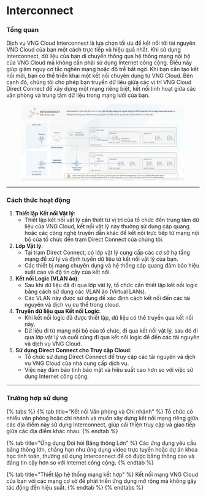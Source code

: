 # Interconnect

### Tổng quan

Dịch vụ VNG Cloud Interconnect là lựa chọn tối ưu để kết nối tới tài nguyên VNG Cloud của bạn một cách trực tiếp và hiệu quả nhất. Khi sử dụng Interconnect, dữ liệu của bạn di chuyển thông qua hệ thống mạng nội bộ của VNG Cloud mà không cần phải sử dụng Internet công cộng. Điều này giúp giảm nguy cơ tắc nghẽn mạng hoặc độ trễ bất ngờ. Khi bạn cần tạo kết nối mới, bạn có thể triển khai một kết nối chuyên dụng từ VNG Cloud. Bên cạnh đó, chúng tôi cho phép bạn truyền dữ liệu giữa các vị trí VNG Cloud Direct Connect để xây dựng một mạng riêng biệt, kết nối linh hoạt giữa các văn phòng và trung tâm dữ liệu trong mạng lưới của bạn.

<figure><img src="../../../.gitbook/assets/image (10) (1) (1) (1) (1) (1) (1).png" alt=""><figcaption></figcaption></figure>

***

### **Cách thức hoạt động** <a href="#interconnect-cachthuchoatdong" id="interconnect-cachthuchoatdong"></a>

1. **Thiết lập Kết nối Vật lý**:
   * Thiết lập kết nối vật lý cần thiết từ vị trí của tổ chức đến trung tâm dữ liệu của VNG Cloud, kết nối vật lý này thường sử dụng cáp quang hoặc các công nghệ truyền dẫn khác để kết nối trực tiếp từ mạng nội bộ của tổ chức đến trạm Direct Connect của chúng tôi.
2. **Lớp Vật lý**:
   * Tại trạm Direct Connect, có lớp vật lý cung cấp các cơ sở hạ tầng mạng để xử lý và định tuyến dữ liệu từ kết nối vật lý của bạn.
   * Các thiết bị mạng chuyên dụng và hệ thống cáp quang đảm bảo hiệu suất cao và độ tin cậy của kết nối.
3. **Kết nối Logic (VLAN ảo)**:
   * Sau khi dữ liệu đã đi qua lớp vật lý, tổ chức cần thiết lập kết nối logic bằng cách sử dụng các VLAN ảo (Virtual LANs).
   * Các VLAN này được sử dụng để xác định cách kết nối đến các tài nguyên và dịch vụ cụ thể trong cloud.
4. **Truyền dữ liệu qua Kết nối Logic**:
   * Khi kết nối logic đã được thiết lập, dữ liệu có thể truyền qua kết nối này.
   * Dữ liệu đi từ mạng nội bộ của tổ chức, đi qua kết nối vật lý, sau đó đi qua lớp vật lý và cuối cùng đi qua kết nối logic để đến các tài nguyên và dịch vụ VNG Cloud.
5. **Sử dụng Direct Connect cho Truy cập Cloud**:
   * Tổ chức sử dụng Direct Connect để truy cập các tài nguyên và dịch vụ VNG Cloud của nhà cung cấp dịch vụ.
   * Việc này đảm bảo tính bảo mật và hiệu suất cao hơn so với việc sử dụng Internet công cộng.

***

### **Trường hợp sử dụng** <a href="#interconnect-truonghopsudung" id="interconnect-truonghopsudung"></a>

{% tabs %}
{% tab title="Kết nối Văn phòng và Chi nhánh" %}
Tổ chức có nhiều văn phòng hoặc chi nhánh và muốn xây dựng kết nối mạng riêng giữa các địa điểm này sử dụng Interconnect, giúp cải thiện truy cập và giao tiếp giữa các địa điểm khác nhau.
{% endtab %}

{% tab title="Ứng dụng Đòi hỏi Băng thông Lớn" %}
Các ứng dụng yêu cầu băng thông lớn, chẳng hạn như ứng dụng video trực tuyến hoặc dự án khoa học tính toán, thường sử dụng Interconnect để có được băng thông cao và đáng tin cậy hơn so với Internet công cộn&#x67;**.**
{% endtab %}

{% tab title="Thiết lập hệ thống mạng kết hợp" %}
Kết nối mạng VNG Cloud của bạn với các mạng cơ sở để phát triển ứng dụng mở rộng mà không gây tác động đến hiệu suất.
{% endtab %}
{% endtabs %}

